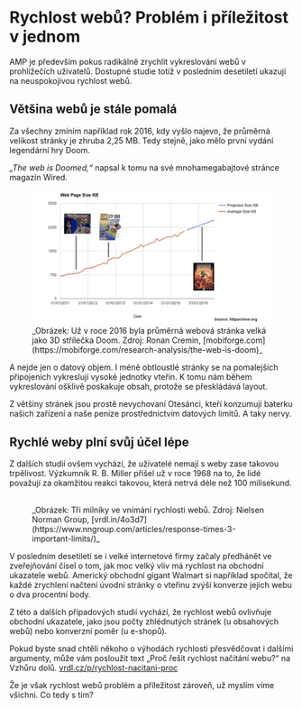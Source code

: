 # Rychlost webů? Problém i příležitost v jednom

AMP je především pokus radikálně zrychlit vykreslování webů v prohlížečích uživatelů. Dostupné studie totiž v posledním desetiletí ukazují na neuspokojivou rychlost webů. 

## Většina webů je stále pomalá

Za všechny zmíním například rok 2016, kdy vyšlo najevo, že průměrná velikost stránky je zhruba 2,25 MB. Tedy stejně, jako mělo první vydání legendární hry Doom. 

_„The web is Doomed,“_ napsal k tomu na své mnohamegabajtové stránce magazín Wired.

<figure>
<img src="../dist/images/original/amp-co-je-rychlost-doomed.jpg" alt="">
<figcaption markdown="1">
_Obrázek: Už v roce 2016 byla průměrná webová stránka velká jako 3D střílečka Doom. Zdroj: Ronan Cremin, [mobiforge.com](https://mobiforge.com/research-analysis/the-web-is-doom)_
</figcaption>
</figure>

A nejde jen o datový objem. I méně obtloustlé stránky se na pomalejších připojeních vykreslují vysoké jednotky vteřin. K tomu nám během vykreslování ošklivě poskakuje obsah, protože se přeskládává layout.

Z většiny stránek jsou prostě nevychovaní Otesánci, kteří konzumují baterku našich zařízení a naše peníze prostřednictvím datových limitů. A taky nervy. 


## Rychlé weby plní svůj účel lépe

Z dalších studií ovšem vychází, že uživatelé nemají s weby zase takovou trpělivost. Výzkumník R. B. Miller přišel už v roce 1968 na to, že lidé považují za okamžitou reakci takovou, která netrvá déle než 100 milisekund.

<figure>
<img src="../dist/images/original/rychlost-nielsen.jpg" alt="">
<figcaption markdown="1">
_Obrázek: Tři milníky ve vnímání rychlosti webů. Zdroj: Nielsen Norman Group, [vrdl.in/4o3d7](https://www.nngroup.com/articles/response-times-3-important-limits/)_
</figcaption>
</figure>

V posledním desetiletí se i velké internetové firmy začaly předhánět ve zveřejňování čísel o tom, jak moc velký vliv má rychlost na obchodní ukazatele webů. Americký obchodní gigant Walmart si například spočítal, že každé zrychlení načtení úvodní stránky o vteřinu zvýší konverze jejich webu o dva procentní body.

Z této a dalších případových studií vychází, že rychlost webů ovlivňuje obchodní ukazatele, jako jsou počty zhlédnutých stránek (u obsahových webů) nebo konverzní poměr (u e-shopů). 

Pokud byste snad chtěli někoho o výhodách rychlosti přesvědčovat i dalšími argumenty, může vám posloužit text „Proč řešit rychlost načítání webu?“ na Vzhůru dolů. [vrdl.cz/p/rychlost-nacitani-proc](https://www.vzhurudolu.cz/prirucka/rychlost-nacitani-proc)

Že je však rychlost webů problém a příležitost zároveň, už myslím víme všichni. Co tedy s tím?
